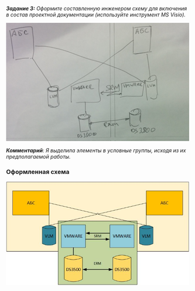 **_Задание 3:_** *Оформите составленную инженером схему для включения в состав проектной документации (используйте инструмент MS Visio).*

<img src="img/task.jpg" width="500">

**_Комментарий_**: *Я выделила элементы в условные группы, исходя из их предполагаемой работы.*

### Оформленная схема  

<img src="img/my_test.jpg" width="500">

